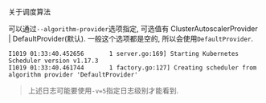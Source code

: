关于调度算法

可以通过`--algorithm-provider`选项指定, 可选值有 ClusterAutoscalerProvider | DefaultProvider(默认). 一般这个选项都是空的, 所以会使用`DefaultProvider`.

```
I1019 01:33:40.452656       1 server.go:169] Starting Kubernetes Scheduler version v1.17.3
I1019 01:33:40.461744       1 factory.go:127] Creating scheduler from algorithm provider 'DefaultProvider'
```

> 上述日志可能要使用`-v=5`指定日志级别才能看到.
